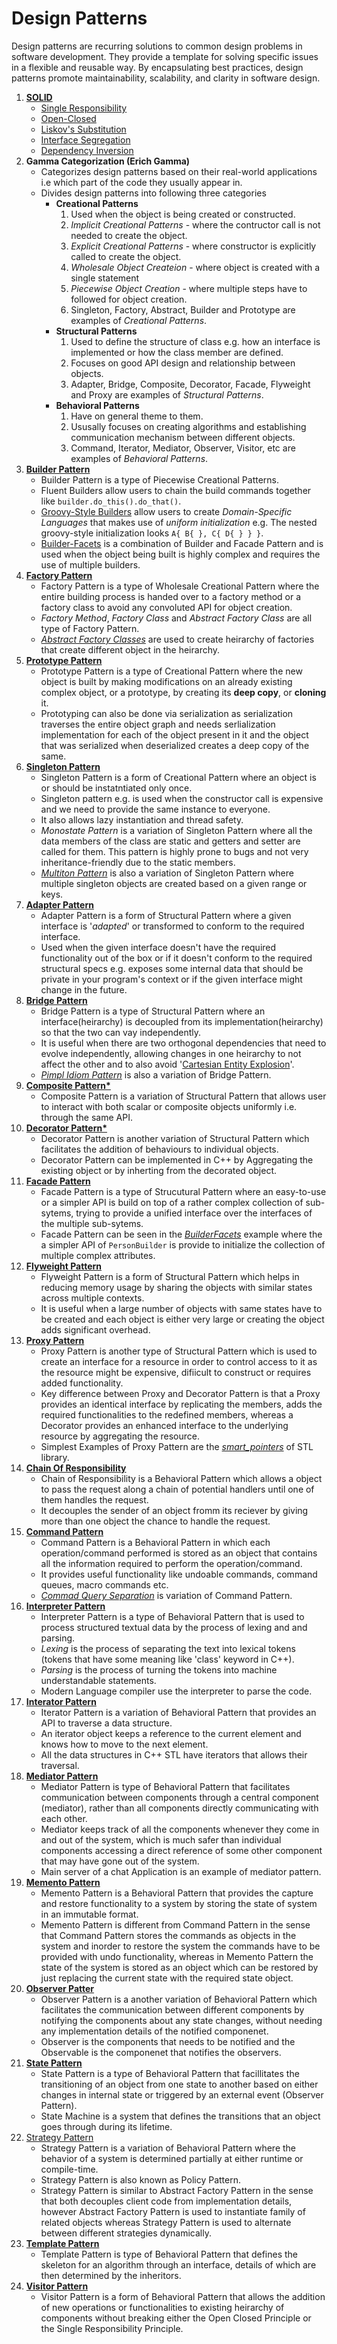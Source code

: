 # Design Patterns
Design patterns are recurring solutions to common design problems in software development. They provide a template for solving specific issues in a flexible and reusable way. By encapsulating best practices, design patterns promote maintainability, scalability, and clarity in software design.

1. **[SOLID](SOLID/)**
    - [Single Responsibility](SOLID/SingleResponsibility/SingleResponsibility.cpp)
    - [Open-Closed](SOLID/OpenClosed/OpenClosed.cpp)
    - [Liskov's Substitution](SOLID/LiskovsSubstitution/LiskovsSubstitution.cpp)
    - [Interface Segregation](SOLID/InterfaceSegregation/InterfaceSegregation.cpp)
    - [Dependency Inversion](SOLID/DependencyInversion/DependencyInversion.cpp)
2. **Gamma Categorization (Erich Gamma)**
    - Categorizes design patterns based on their real-world applications i.e which part of the code they usually appear in.
    - Divides design patterns into following three categories
      - **Creational Patterns**
        1. Used when the object is being created or constructed.
        2. *Implicit Creational Patterns* - where the contructor call is not needed to create the object.
        3. *Explicit Creational Patterns* - where constructor is explicitly called to create the object.
        4. *Wholesale Object Createion* - where object is created with a single statement
        5. *Piecewise Object Creation* - where multiple steps have to followed for object creation.
        6. Singleton, Factory, Abstract, Builder and Prototype are examples of *Creational Patterns*.
      - **Structural Patterns**
        1. Used to define the structure of class e.g. how an interface is implemented or how the class member are defined.
        2. Focuses on good API design and relationship between objects.
        3. Adapter, Bridge, Composite, Decorator, Facade, Flyweight and Proxy are examples of *Structural Patterns*.
      - **Behavioral Patterns**
        1. Have on general theme to them.
        2. Ususally focuses on creating algorithms and establishing communication mechanism between different objects. 
        3. Command, Iterator, Mediator, Observer, Visitor, etc are examples of *Behavioral Patterns*.
3. **[Builder Pattern](Builder/Builder.cpp)**
   - Builder Pattern is a type of Piecewise Creational Patterns.
   - Fluent Builders allow users to chain the build commands together like `builder.do_this().do_that()`.
   - [Groovy-Style Builders](Builder/Groovy/GroovyBuilder.cpp) allow users to create *Domain-Specific Languages* that makes use of *uniform initialization* e.g. The nested groovy-style initialization looks `A{ B{ }, C{ D{ } } }`.
   - [Builder-Facets](Builder/BuilderFacets/BuilderFacets.cpp) is a combination of Builder and Facade Pattern and is used when the object being built is highly complex and requires the use of multiple builders.
4. **[Factory Pattern](Factory/Factory.cpp)**
   - Factory Pattern is a type of Wholesale Creational Pattern where the entire building process is handed over to a factory method or a factory class to avoid any convoluted API for object creation.
   - *Factory Method*, *Factory Class* and *Abstract Factory Class* are all type of Factory Pattern.
   - *[Abstract Factory Classes](Factory/AbstractFactory/AbstractFactory.cpp)* are used to create heirarchy of factories that create different object in the heirarchy.
5. **[Prototype Pattern](Prototype/Prototype.cpp)**
   - Prototype Pattern is a type of Creational Pattern where the new object is built by making modifications on an already existing complex object, or a prototype, by creating its **deep copy**, or **cloning** it. 
   - Prototyping can also be done via serialization as serialization traverses the entire object graph and needs serlialization implementation for each of the object present in it and the object that was serialized when deserialized creates a deep copy of the same.
6. **[Singleton Pattern](Singleton/Singleton.cpp)**
   - Singleton Pattern is a form of Creational Pattern where an object is or should be instatntiated only once.
   - Singleton pattern e.g. is used when the constructor call is expensive and we need to provide the same instance to everyone. 
   - It also allows lazy instantiation and thread safety.
   - *Monostate Pattern* is a variation of Singleton Pattern where all the data members of the class are static and getters and setter are called for them. This pattern is highly prone to bugs and not very inheritance-friendly due to the static members.
   - *[Multiton Pattern](Singleton/Multiton/Multiton.cpp)* is also a variation of Singleton Pattern where multiple singleton objects are created based on a given range or keys.
7. **[Adapter Pattern](Adapter/Adapter.cpp)**
   - Adapter Pattern is a form of Structural Pattern where a given interface is '*adapted*' or transformed to conform to the required interface.
   - Used when the given interface doesn't have the required functionality out of the box or if it doesn't conform to the required structural specs e.g. exposes some internal data that should be private in your program's context or if the given interface might change in the future.
8. **[Bridge Pattern](Bridge/Bridge.cpp)**
   - Bridge Pattern is a type of Structural Pattern where an interface(heirarchy) is decoupled from its implementation(heirarchy) so that the two can vay independently.
   - It is useful when there are two orthogonal dependencies that need to evolve independently, allowing changes in one heirarchy to not affect the other and to also avoid '[Cartesian Entity Explosion](EXTRAS.md#cartesian-entity-explosion)'.
   - *[Pimpl Idiom Pattern](EXTRAS.md#pimpl-idiom-pattern)* is also a variation of Bridge Pattern.
9. **[Composite Pattern*](Composite/Composite.cpp)**
   - Composite Pattern is a variation of Structural Pattern that allows user to interact with both scalar or composite objects uniformly i.e. through the same API.
10. **[Decorator Pattern*](Decorator/Decorator.cpp)**
    - Decorator Pattern is another variation of Structural Pattern which facilitates the addition of behaviours to individual objects.
    - Decorator Pattern can be implemented in C++ by Aggregating the existing object or by inherting from the decorated object.
11. **[Facade Pattern](Facade/Facade.cpp)**
    - Facade Pattern is a type of Strucutural Pattern where an easy-to-use or a simpler API is build on top of a rather complex collection of sub-sytems, trying to provide a unified interface over the interfaces of the multiple sub-sytems.
    - Facade Pattern can be seen in the [*BuilderFacets*](Builder/BuilderFacets/BuilderFacets.cpp) example where the a simpler API of `PersonBuilder` is provide to initialize the collection of multiple complex attributes.
12. **[Flyweight Pattern](Flyweight/Flyweight.cpp)**
    - Flyweight Pattern is a form of Structural Pattern which helps in reducing memory usage by sharing the objects with similar states across multiple contexts. 
    - It is useful when a large number of objects with same states have to be created and each object is either very large or creating the object adds significant overhead.
13. **[Proxy Pattern](Proxy/Proxy.cpp)**
    - Proxy Pattern is another type of Structural Pattern which is used to create an interface for a resource in order to control access to it as the resource might be expensive, difiicult to construct or requires added functionality.
    - Key difference between Proxy and Decorator Pattern is that a Proxy provides an identical interface by replicating the members, adds the required functionalities to the redefined members, whereas a Decorator provides an enhanced interface to the underlying resource by aggregating the resource.
    - Simplest Examples of Proxy Pattern are the *[smart_pointers](EXTRAS.md#smart-pointers-unique-shared-and-weak)* of STL library.
14. **[Chain Of Responsibility](CoR/CoR.cpp)**
    - Chain of Responsibility is a Behavioral Pattern which allows a object to pass the request along a chain of potential handlers until one of them handles the request.
    - It decouples the sender of an object fromm its reciever by giving more than one object the chance to handle the request.
15. **[Command Pattern](Command/Command.cpp])**
    - Command Pattern is a Behavioral Pattern in which each operation/command performed is stored as an object that contains all the information required to perform the operation/command.
    - It provides useful functionality like undoable commands, command queues, macro commands etc.
    - *[Commad Query Separation](EXTRAS.md#command-query-separation)* is variation of Command Pattern.
16. **[Interpreter Pattern](Interpreter/Interpreter.cpp)**
    - Interpreter Pattern is a type of Behavioral Pattern that is used to process structured textual data by the process of lexing and and parsing.
    - *Lexing* is the process of separating the text into lexical tokens (tokens that have some meaning like 'class' keyword in C++).
    - *Parsing* is the process of turning the tokens into machine understandable statements.
    - Modern Language compiler use the interpreter to parse the code.
17. **[Interator Pattern](Iterator/Iterator.cpp)**
    - Iterator Pattern is a variation of Behavioral Pattern that provides an API to traverse a data structure.
    - An iterator object keeps a reference to the current element and knows how to move to the next element.
    - All the data structures in C++ STL have iterators that allows their traversal.
18. **[Mediator Pattern](Mediator/Mediator.cpp)**
    - Mediator Pattern is type of Behavioral Pattern that facilitates communication between components through a central component (mediator), rather than all components directly communicating with each other.
    - Mediator keeps track of all the components whenever they come in and out of the system, which is much safer than individual components accessing a direct reference of some other component that may have gone out of the system.
    - Main server of a chat Application is an example of mediator pattern.
19. **[Memento Pattern](Memento/Memento.cpp)**
    - Memento Pattern is a Behavioral Pattern that provides the capture and restore functionality to a system by storing the state of system in an immutable format.
    - Memento Pattern is different from Command Pattern in the sense that Command Pattern stores the commands as objects in the system and inorder to restore the system the commands have to be provided with undo functionality, whereas in Memento Pattern the state of the system is stored as an object which can be restored by just replacing the current state with the required state object.
20. **[Observer Patter](Observer/Observer.cpp)**
    - Observer Pattern is a another variation of Behavioral Pattern which facilitates the communication between different components by notifying the components about any state changes, without needing any implementation details of the notified componenet.
    - Observer is the components that needs to be notified and the Observable is the componenet that notifies the observers.   
21. **[State Pattern](State/State.cpp)**
    - State Pattern is a type of Behavioral Pattern that facillitates the transitioning of an object from one state to another based on either changes in internal state or triggered by an external event (Observer Pattern).
    - State Machine is a system that defines the transitions that an object goes through during its lifetime.
22. [Strategy Pattern](Strategy/Strategy.cpp)
    - Strategy Pattern is a variation of Behavioral Pattern where the behavior of a system is determined partially at either runtime or compile-time.
    - Strategy Pattern is also known as Policy Pattern.
    - Strategy Pattern is similar to Abstract Factory Pattern in the sense that both decouples client code from implementation details, however Abstract Factory Pattern is used to instantiate family of related objects whereas Strategy Pattern is used to alternate between different strategies dynamically.
23. **[Template Pattern](Template/Template.cpp)**
    - Template Pattern is type of Behavioral Pattern that defines the skeleton for an algorithm through an interface, details of which are then determined by the inheritors.
24. **[Visitor Pattern](Visitor/Visitor.cpp)**
    - Visitor Pattern is a form of Behavioral Pattern that allows the addition of new operations or functionalities to existing heirarchy of components without breaking either the Open Closed Principle or the Single Responsibility Principle.